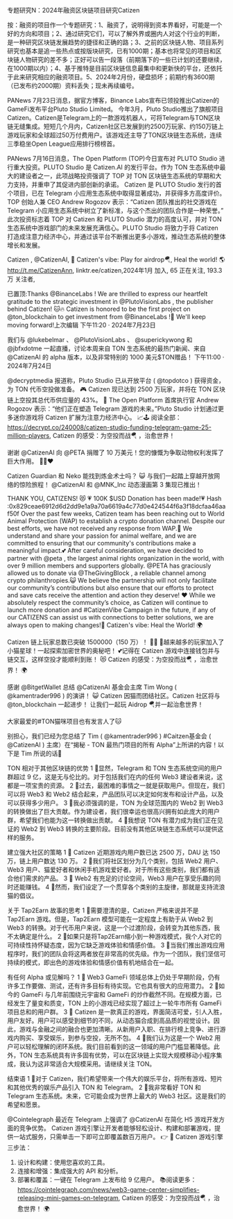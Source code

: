 专题研究N：2024年融资区块链项目研究Catizen


按：融资的项目作一个专题研究：1、融资了，说明得到资本界看好，可能是一个好的方向和项目；2、通过研究它们，可以了解外界或圈内人对这个行业的判断，是一种研究区块链发展趋势的捷径和正确的路；3、之前的区块链人物、项目系列研究也基本是追一些热点或按版块研究，已有1000期；基本也将常见的项目和区块链人物研究的差不多；正好可以告一段落（前期落下的一些已计划的还要继续，在1000期以内）；4、基于推特是目前区块链信息最集中和更新快的平台，还依托于此来研究相应的融资项目。5、2024年2月份，硬盘损坏；前期约有3600期（已发布约2000期）资料丢失；现未再续编号。

PANews 7月23日消息，据官方博客，Binance Labs宣布已领投推出Catizen的GameFi发布平台Pluto Studio Limited。 今年3月，Pluto Studio推出了旗舰项目Catizen。Catizen是Telegram上的一款游戏机器人，可将Telegram与TON区块链无缝集成。短短几个月内，Catizen社区已发展到约2500万玩家、约150万链上游戏玩家和全球超过50万付费用户。该游戏还主导了TON区块链生态系统，连续三季稳坐Open League应用排行榜榜首。


PANews 7月16日消息，The Open Platform (TOP)今日宣布对 PLUTO Studio 进行重大投资。PLUTO Studio 是 Catizen.AI 的发行平台。作为 TON 生态系统中最大的建设者之一，此项战略投资强调了 TOP 对 TON 区块链生态系统的早期和大力支持，并重申了其促进内部创新的承诺。
Catizen 是 PLUTO Studio 发行的首个项目，已在 Telegram 小应用生态系统中取得显著成功，并获得多方高度评价。TOP 创始人兼 CEO Andrew Rogozov 表示：“Catizen 团队推出的社交游戏在 Telegram 小应用生态系统中树立了新标准，与这个杰出的团队合作是一种荣誉。”
此次投资标志着 TOP 对 Catizen 和 PLUTO Studio 潜力的高度认可，并对 TON 生态系统中游戏部门的未来发展充满信心。PLUTO Studio 将致力于将 Catizen 打造成注意力经济中心，并通过该平台不断推出更多小游戏，推动生态系统的整体增长和发展。

Catizen
,
@CatizenAI,
🐾 Catizen's vibe: Play for airdrop🪂, Heal the world! 🌎http://t.me/CatizenAnn,
linktr.ee/catizen,2024年1月 加入,
65 正在关注,
193.3万 关注者,



已置顶:Thanks 
@BinanceLabs
 ! We are thrilled to express our heartfelt gratitude to the strategic investment in 
@PlutoVisionLabs
 , the publisher behind Catizen! 🐱🔥
Catizen is honored to be the first project on 
@ton_blockchain
 to get investment from 
@BinanceLabs
 !🎉 We'll keep moving forward!上次编辑
下午11:20 · 2024年7月23日

我们与
@lukebelmar
 、 
@PlutoVisionLabs
 、 
@superickywong
和
@jbfxdotme
一起直播，讨论本周来自 TON 生态系统的最热门新闻、来自
@CatizenAI
的 alpha 版本，以及非常特别的 1000 美元$TON赠品！ 下午11:00 · 2024年7月24日


@decryptmedia
报道称，Pluto Studio 已从开放平台 ( 
@topdotco
 ) 获得资金，为 TON 代币空投做准备。 🎮 Catizen 现已达到 2500 万玩家，并将在 TON 区块链上空投其总代币供应量的 43%。 💸
The Open Platform 首席执行官 Andrew Rogozov 表示：“他们正在塑造 Telegram 游戏的未来。”Pluto Studio 计划通过更多迷你游戏将 Catizen 扩展为注意力经济中心。 📈🕹️
阅读全部： https://decrypt.co/240008/catizen-studio-funding-telegram-game-25-million-players,
Catizen 的感受：为空投而战🪂 ，治愈世界！ 

谢谢
@CatizenAI
向
@PETA
捐赠了 10 万美元！您的慷慨为争取动物权利发挥了巨大作用。 🐾🚀❤️

Catizen Guardian 和 Neko 能找到炼金术士吗？ 😺
与我们一起踏上穿越开放网络的惊险旅程！
@CatizenAI
和
@MNK_Inc
动态漫画第 3 集现已推出！ 

THANK YOU, CATIZENS! 😻
💗 100K $USD Donation has been made!💗 
Hash :0x829ceae6912d6d2dd9e1a9a70a6619a4c77d0e424544f6a3f18dcfaa46aaf50f
Over the past few weeks, Catizen team has been reaching out to World Animal Protection (WAP) to establish a crypto donation channel. Despite our best efforts, we have not received any response from WAP.🥹 We understand and share your passion for animal welfare, and we are committed to ensuring that our community's contributions make a meaningful impact.💕
After careful consideration, we have decided to partner with 
@peta
 , the largest animal rights organization in the world, with over 9 million members and supporters globally. 
@PETA
 has graciously allowed us to donate via 
@TheGivingBlock
 , a reliable channel among crypto philanthropies.😺
We believe the partnership will not only facilitate our community’s contributions but also ensure that our efforts to protect and save cats receive the attention and action they deserve! ❤️
While we absolutely respect the community’s choice, as Catizen will continue to launch more donation and #CatizenVibe Campaign in the future, if any of our CATIZENS can assist us with connections to better solutions, we are always open to making changes!🎉
Catizen's vibe: Heal the World! 🌍

Catizen 链上玩家总数已突破 1500000（150 万）！ 🥳🔥
💖越来越多的玩家加入了小猫星球！一起探索加密世界的奥秘吧！ 💕记得在 Catizen 游戏中连接钱包并与链交互，这样空投才能顺利到账！ 😻
Catizen 的感受：为空投而战🪂 ，治愈世界！ 🌍

感谢
@BitgetWallet
总结
@CatizenAI
基金会主席 Tim Wong ( 
@kamentrader996
 ) 的演讲！ 😺
Catizen 因猫而团结社区。Catizen 社区将与
@ton_blockchain
一起进步！
让我们一起玩 Aidrop 🪂并一起治愈世界！

大家最爱的#TON猫咪项目也有发言人了🐱

别担心，我们已经为您总结了 Tim ( 
@kamentrader996
 ) #Caitzen基金会 ( 
@CatizenAI
 ) 主席）在“揭秘 - TON 最热门项目的所有 Alpha”上所讲的内容！以下是 Tim 所说的话🤝

TON 相对于其他区块链的优势
1 ⃣显然，Telegram 和 TON 生态系统空间的用户群超过 9 亿，这是无与伦比的。对于包括我们在内的任何 Web3 建设者来说，这都是一项宝贵的资源。
2 ⃣过去，最困难的事情之一就是获取用户。但现在，我们可以将 Web3 和 Web2 结合起来，产品团队可以决定如何发布和设计产品，以及可以获得多少用户。
3 ⃣我必须强调的是，TON 为全球范围内的 Web2 到 Web3 的转换做出了巨大贡献。作为建设者，我们很幸运也很高兴拥有如此庞大的用户群，希望我们也能为这一转换做出贡献。
4 ⃣我想说 TON 有潜力成为我们正在见证的 Web2 到 Web3 转换的主要阶段。目前没有其他区块链生态系统可以提供这样的服务。

建立强大社区的策略
1 ⃣ Catizen 近期游戏内用户数已达 2500 万，DAU 达 150 万，链上用户数达 130 万。
2 ⃣我们将社区划分为几个类别，包括 Web2 用户、Web3 用户、猫爱好者和休闲手机游戏爱好者。对于所有这些类别，我们都有适合他们需求的产品。
3 ⃣ Web2 有充足的讨论空间，Web3 用户在享受乐趣的同时还能赚钱。
4 ⃣然而，我们设定了一个贯穿各个类别的主旋律，那就是支持流浪猫的倡议。

关于 Tap2Earn 故事的思考
1 ⃣需要澄清的是，Catizen 严格来说并不是 Tap2Earn 游戏。但是，Tap2Earn 模型可能在一定程度上有助于从 Web2 到 Web3 的转换。对于代币用户来说，这是一个过渡阶段，会转变为其他东西，我不太确定是什么。
2 ⃣如果只是将Tap2Earn缩小到一种游戏模式，我个人对它的可持续性持怀疑态度，因为它缺乏游戏体验和情感价值。
3 ⃣当我们推出游戏应用程序时，我们的团队会将这两者放在非常高的优先级。作为一个团队，我们坚信可持续的模式，即出色的游戏体验和情感价值有机地结合在一起。

有任何 Alpha 或见解吗？
1 ⃣ Web3 GameFi 领域总体上仍处于早期阶段，仍有许多工作要做、测试，还有许多目标有待实现。它也具有很大的应用潜力。
2 ⃣如今的 GameFi 与几年前围绕元宇宙和 GameFi 的炒作截然不同。在规模方面，已经发生了量变和质变，TON 上的小游戏已经实现了超过上一轮牛市所有 GameFi 项目总和的用户群。
3 ⃣ Catizen 是一款真正的游戏，界面简洁可爱，引人入胜，用户友好。用户可以感受到细节的不同，从动态猫合成到高品质的视觉设计。因此，游戏与金融之间的融合也更加清晰。从新用户入职、在排行榜上竞争、进行游戏内购买、享受娱乐，到参与空投，无所不包。
4 ⃣我们认为这是一个 Web2 用户可以轻松理解的闭环系统。我们目前看到的这一领域的用户门槛显著降低。此外，TON 生态系统具有许多固有优势，可以在区块链上实现大规模移动小程序集成，我认为这非常适合大规模采用。请继续关注 TON。

结束语
1 ⃣对于 Catizen，我们希望带来一个伟大的娱乐平台，将所有游戏、短片和其他优秀的娱乐产品引入 TON 和 Telegram。
2 ⃣我非常看好 TON 和 Telegram 生态系统。未来，它可能会成为世界上最大的 Web3 社区。这是我们的希望和愿景。

@Cointelegraph
最近在 Telegram 上强调了
@CatizenAI
在简化 H5 游戏开发方面的竞争优势。
Catizen 游戏引擎让开发者能够轻松设计、构建和部署游戏，提供一站式服务，只需单击一下即可立即覆盖数百万用户。 👉
🐾 Catizen 游戏引擎三步法：
1. 设计和构建：使用您喜欢的工具。
2. 连接和增强：集成强大的 API 和分析。
3. 部署和覆盖：一键在 Telegram 上发布给 9 亿用户。
📚阅读更多：
https://cointelegraph.com/news/web3-game-center-simplifies-releasing-mini-games-on-telegram,
Catizen 的感受：为空投而战🪂 ，治愈世界！ 🌍

